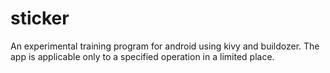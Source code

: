 # sticker
An experimental training program for android using kivy and buildozer.
The app is applicable only to a specified operation in a limited place.
